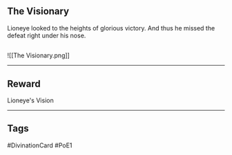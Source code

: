 ## The Visionary
Lioneye looked to the heights of glorious victory. And thus he missed the defeat right under his nose.
## 
![[The Visionary.png]]

---
## Reward
Lioneye's Vision

---
## Tags
#DivinationCard
#PoE1